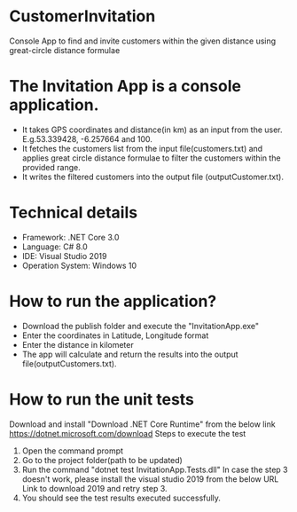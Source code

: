 # CustomerInvitation
 Console App to find and invite customers within the given distance using great-circle distance formulae

# The Invitation App is a console application.
 * It takes GPS coordinates and distance(in km) as an input from the user. E.g.53.339428, -6.257664 and 100.
 * It fetches the customers list from the input file(customers.txt) and applies great circle distance formulae to filter the customers within the provided range.
 * It writes the filtered customers into the output file (outputCustomer.txt).
 
# Technical details
 * Framework: .NET Core 3.0
 * Language: C# 8.0
 * IDE: Visual Studio 2019
 * Operation System: Windows 10

# How to run the application?
 * Download the publish folder and execute the "InvitationApp.exe"
 * Enter the coordinates in Latitude, Longitude format
 * Enter the distance in kilometer
 * The app will calculate and return the results into the output file(outputCustomers.txt).
 
# How to run the unit tests
 Download and install "Download .NET Core Runtime" from the below link
 https://dotnet.microsoft.com/download
 Steps to execute the test
 1. Open the command prompt
 2. Go to the project folder(path to be updated)
 3. Run the command "dotnet test InvitationApp.Tests.dll"
  In case the step 3 doesn't work, please install the visual studio 2019 from the below URL
  Link to download 2019 and retry step 3.
 4. You should see the test results executed successfully.
